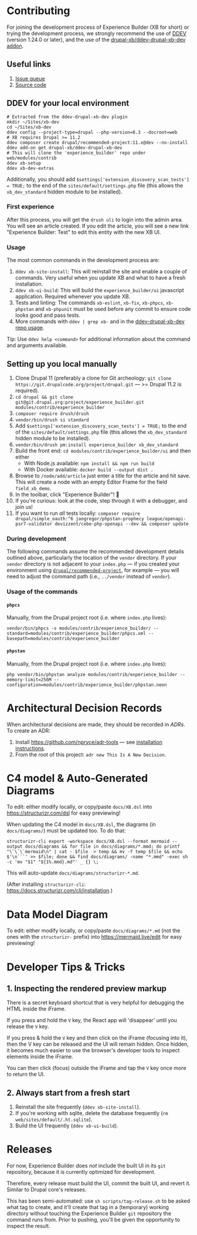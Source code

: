 # Contributing

For joining the development process of Experience Builder (XB for short) or trying the development process, we strongly recommend the use of [DDEV](https://ddev.com/get-started/) (version 1.24.0 or later), and the use of the [drupal-xb/ddev-drupal-xb-dev addon](https://github.com/drupal-xb/ddev-drupal-xb-dev).

## Useful links
1. [Issue queue](https://www.drupal.org/project/issues/experience_builder?categories=All)
2. [Source code](https://git.drupalcode.org/project/experience_builder)

## DDEV for your local environment

```shell
# Extracted from the ddev-drupal-xb-dev plugin
mkdir ~/Sites/xb-dev
cd ~/Sites/xb-dev
ddev config --project-type=drupal --php-version=8.3 --docroot=web
# XB requires Drupal >= 11.2
ddev composer create drupal/recommended-project:11.x@dev --no-install
ddev add-on get drupal-xb/ddev-drupal-xb-dev
# This will clone the 'experience_builder' repo under web/modules/contrib
ddev xb-setup
ddev xb-dev-extras
```
Additionally, you should add  `$settings['extension_discovery_scan_tests'] = TRUE;` to the end of the `sites/default/settings.php` file (this allows the `xb_dev_standard` hidden module to be installed).

### First experience
After this process, you will get the `drush uli` to login into the admin area. You will see an article created. If you edit the article, you will see a new link "Experience Builder: Test" to edit this entity with the new XB UI.

### Usage
The most common commands in the development process are:
1. `ddev xb-site-install`: This will reinstall the site and enable a couple of commands. Very useful when you update XB and what to have a fresh installation.
2. `ddev xb-ui-build`: This will build the `experience_builder/ui` javascript application. Required whenever you update XB.
3. Tests and linting: The commands `xb-eslint`, `xb-fix`, `xb-phpcs`, `xb-phpstan` and `xb-phpunit` must be used before any commit to ensure code looks good and pass tests.
4. More commands with `ddev | grep xb-` and in the [ddev-drupal-xb-dev repo usage](https://github.com/drupal-xb/ddev-drupal-xb-dev#usage).

Tip: Use `ddev help <command>` for additional information about the command and arguments available.

## Setting up you local manually
1. Clone Drupal 11 (preferably a clone for Git archeology: `git clone https://git.drupalcode.org/project/drupal.git` — >= Drupal 11.2 is required).
2. `cd drupal && git clone git@git.drupal.org:project/experience_builder.git modules/contrib/experience_builder`
4. `composer require drush/drush`
5. `vendor/bin/drush si standard`
4. Add `$settings['extension_discovery_scan_tests'] = TRUE;` to the end of the `sites/default/settings.php` file (this allows the `xb_dev_standard` hidden module to be installed).
6. `vendor/bin/drush pm:install experience_builder xb_dev_standard`
7.  Build the front end: `cd modules/contrib/experience_builder/ui` and then either
    * With Node.js available: `npm install && npm run build`
    * With Docker available: `docker build --output dist .`
8.  Browse to `/node/add/article` just enter a title for the article and hit save. This will create a node with an empty Editor Frame for the field `field_xb_demo`.
9.  In the toolbar, click "Experience Builder"! 🥳
10. If you're curious: look at the code, step through it with a debugger, and join us!
11. If you want to run *all* tests locally: `composer require drupal/simple_oauth:^6 jangregor/phpstan-prophecy league/openapi-psr7-validator devizzent/cebe-php-openapi --dev && composer update`

### During development
The following commands assume the recommended development details outlined above, particularly the location of the `vendor` directory. If your `vendor` directory is not adjacent to your `index.php` — if you created your environment using [`drupal/recommended-project`](https://packagist.org/packages/drupal/recommended-project), for example — you will need to adjust the command path (i.e., `../vendor` instead of `vendor`).

### Usage of the commands
#### `phpcs`
Manually, from the Drupal project root (i.e. where `index.php` lives):
```shell
vendor/bin/phpcs -s modules/contrib/experience_builder/ --standard=modules/contrib/experience_builder/phpcs.xml --basepath=modules/contrib/experience_builder
```
#### `phpstan`
Manually, from the Drupal project root (i.e. where `index.php` lives):
```shell
php vendor/bin/phpstan analyze modules/contrib/experience_builder --memory-limit=256M --configuration=modules/contrib/experience_builder/phpstan.neon
```

# Architectural Decision Records
When architectural decisions are made, they should be recorded in _ADRs_. To create an ADR:

1. Install <https://github.com/npryce/adr-tools> — see [installation instructions](https://github.com/npryce/adr-tools/blob/master/INSTALL.md).
2. From the root of this project: ```adr new This Is A New Decision```.

# C4 model & Auto-Generated Diagrams
To edit: either modify locally, or copy/paste `docs/XB.dsl` into <https://structurizr.com/dsl> for easy previewing!

When updating the C4 model in `docs/XB.dsl`, the diagrams (in `docs/diagrams/`) must be updated too. To do that:

```
structurizr-cli export -workspace docs/XB.dsl --format mermaid --output docs/diagrams && for file in docs/diagrams/*.mmd; do printf "\`\`\`mermaid\n" | cat - $file  > temp && mv -f temp $file && echo $'\n```' >> $file; done && find docs/diagrams/ -name "*.mmd" -exec sh -c 'mv "$1" "${1%.mmd}.md"' _ {} \;
```
This will auto-update `docs/diagrams/structurizr-*.md`.

(After installing `structurizr-cli`: <https://docs.structurizr.com/cli/installation>.)

# Data Model Diagram

To edit: either modify locally, or copy/paste `docs/diagrams/*.md` (not the ones with the `structurizr-` prefix) into <https://mermaid.live/edit> for easy previewing!

# Developer Tips & Tricks

## 1. Inspecting the rendered preview markup
There is a secret keyboard shortcut that is very helpful for debugging the HTML inside the iFrame.

If you press and hold the `V` key, the React app will 'disappear' until you release the `V` key.

If you press & hold the `V` key and then click on the iFrame (focusing into it),  then the V key can be released and the UI will remain hidden. Once hidden, it becomes much easier to use the browser's developer tools to inspect elements inside the iFrame.

You can then click (focus) outside the iFrame and tap the `V` key once more to return the UI.

## 2. Always start from a fresh start
1. Reinstall the site frequently (`ddev xb-site-install`).
2. If you're working with sqlite, delete the database frequently (`rm web/sites/default/.ht.sqlite`).
3. Build the UI frequently (`ddev xb-ui-build`).

# Releases

For now, Experience Builder does _not_ include the built UI in its `git` repository, because it is currently optimized
for development.

Therefore, every release must build the UI, commit the built UI, and revert it. Similar to Drupal core's releases.

This has been semi-automated: use `sh scripts/tag-release.sh` to be asked what tag to create, and it'll create that tag
in a (temporary) working directory without touching the Experience Builder `git` repository the command runs from. Prior
to pushing, you'll be given the opportunity to inspect the result.
